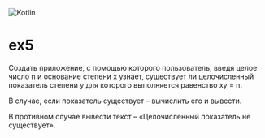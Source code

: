 ![Kotlin](https://img.shields.io/badge/Kotlin-9A00F5.svg?style=for-the-badge&logo=kotlin&logoColor=white)

# ex5

Создать приложение, с помощью которого пользователь, введя целое число n и основание степени x узнает, существует ли целочисленный показатель степени y для которого выполняется равенство xy = n. 

В случае, если показатель существует – вычислить его и вывести.

В противном случае вывести текст – «Целочисленный показатель не существует».
